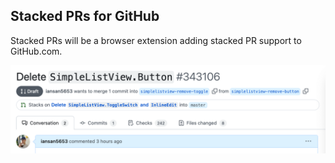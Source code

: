 ## Stacked PRs for GitHub

Stacked PRs will be a browser extension adding stacked PR support to GitHub.com.

![Screenshot of a PR showing a stacked PR link underneath the header](./assets/promo.png)
